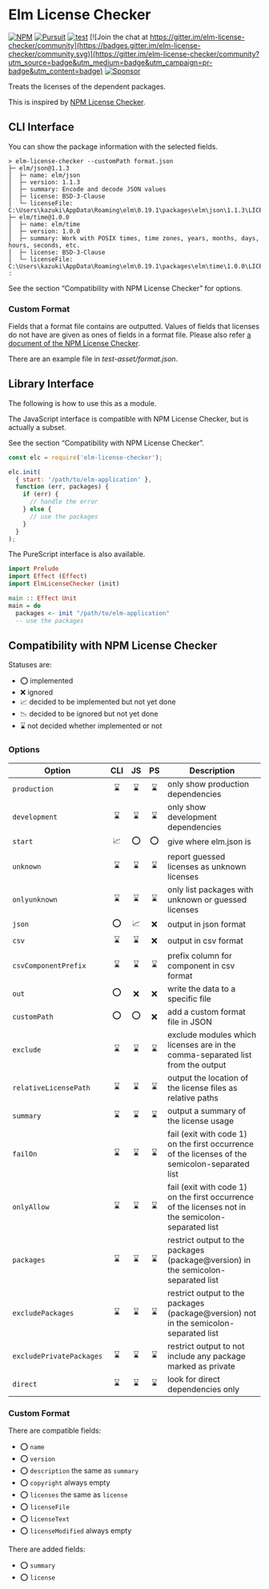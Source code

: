 # Elm License Checker

[![NPM][npm-badge]][npm] [![Pursuit][pursuit-badge]][pursuit] [![test](https://github.com/kakkun61/elm-license-checker/workflows/test/badge.svg)](https://github.com/kakkun61/elm-license-checker/actions?query=workflow%3Atest) [![Join the chat at https://gitter.im/elm-license-checker/community](https://badges.gitter.im/elm-license-checker/community.svg)](https://gitter.im/elm-license-checker/community?utm_source=badge&utm_medium=badge&utm_campaign=pr-badge&utm_content=badge) [![Sponsor](https://img.shields.io/badge/Sponsor-%E2%9D%A4-red?logo=GitHub)](https://github.com/sponsors/kakkun61)

[npm]: https://www.npmjs.com/package/elm-license-checker
[npm-badge]: https://img.shields.io/npm/v/elm-license-checker
[pursuit]: https://pursuit.purescript.org/packages/purescript-elm-license-checker/
[pursuit-badge]: https://img.shields.io/badge/pursuit-v2.4.0-%231d222d

Treats the licenses of the dependent packages.

This is inspired by [NPM License Checker](https://github.com/davglass/license-checker).

## CLI Interface

You can show the package information with the selected fields.

```
> elm-license-checker --customPath format.json
├─ elm/json@1.1.3
│  ├─ name: elm/json
│  ├─ version: 1.1.3
│  ├─ summary: Encode and decode JSON values
│  ├─ license: BSD-3-Clause
│  └─ licenseFile: C:\Users\kazuki\AppData\Roaming\elm\0.19.1\packages\elm\json\1.1.3\LICENSE
├─ elm/time@1.0.0
│  ├─ name: elm/time
│  ├─ version: 1.0.0
│  ├─ summary: Work with POSIX times, time zones, years, months, days, hours, seconds, etc.
│  ├─ license: BSD-3-Clause
│  └─ licenseFile: C:\Users\kazuki\AppData\Roaming\elm\0.19.1\packages\elm\time\1.0.0\LICENSE
:
```

See the section “Compatibility with NPM License Checker” for options.

### Custom Format

Fields that a format file contains are outputted. Values of fields that licenses do not have are given as ones of fields in a format file. Please also refer [a document of the NPM License Checker](https://github.com/davglass/license-checker#custom-format).

There are an example file in _test-asset/format.json_.

## Library Interface

The following is how to use this as a module.

The JavaScript interface is compatible with NPM License Checker, but is actually a subset.

See the section “Compatibility with NPM License Checker”.

```javascript
const elc = require('elm-license-checker');

elc.init(
  { start: '/path/to/elm-application' },
  function (err, packages) {
    if (err) {
      // handle the error
    } else {
      // use the packages
    }
  }
);
```

The PureScript interface is also available.

```purescript
import Prelude
import Effect (Effect)
import ElmLicenseChecker (init)

main :: Effect Unit
main = do
  packages <- init "/path/to/elm-application"
  -- use the packages
```

## Compatibility with NPM License Checker

Statuses are:

- ⭕ implemented
- ❌ ignored
- 📈 decided to be implemented but not yet done
- 📉 decided to be ignored but not yet done
- ⌛ not decided whether implemented or not

### Options

| Option                   | CLI | JS | PS | Description                                                                                         | 
|--------------------------|:---:|:--:|:--:|-----------------------------------------------------------------------------------------------------| 
| `production`             | ⌛   | ⌛  | ⌛  | only show production dependencies                                                                   | 
| `development`            | ⌛   | ⌛  | ⌛  | only show development dependencies                                                                  | 
| `start`                  | 📈  | ⭕  | ⭕  | give where elm.json is                                                                              | 
| `unknown`                | ⌛   | ⌛  | ⌛  | report guessed licenses as unknown licenses                                                         | 
| `onlyunknown`            | ⌛   | ⌛  | ⌛  | only list packages with unknown or guessed licenses                                                 | 
| `json`                   | ⭕   | 📈  | ❌  | output in json format                                                                               | 
| `csv`                    | ⌛   | ⌛  | ❌  | output in csv format                                                                                | 
| `csvComponentPrefix`     | ⌛   | ⌛  | ⌛  | prefix column for component in csv format                                                           | 
| `out`                    | ⭕   | ❌  | ❌  | write the data to a specific file                                                                   | 
| `customPath`             | ⭕   | ⭕  | ❌  | add a custom format file in JSON                                                                    | 
| `exclude`                | ⌛   | ⌛  | ⌛  | exclude modules which licenses are in the comma-separated list from the output                      | 
| `relativeLicensePath`    | ⌛   | ⌛  | ⌛  | output the location of the license files as relative paths                                          | 
| `summary`                | ⌛   | ⌛  | ⌛  | output a summary of the license usage                                                               | 
| `failOn`                 | ⌛   | ⌛  | ⌛  | fail (exit with code 1) on the first occurrence of the licenses of the semicolon-separated list     | 
| `onlyAllow`              | ⌛   | ⌛  | ⌛  | fail (exit with code 1) on the first occurrence of the licenses not in the semicolon-separated list | 
| `packages`               | ⌛   | ⌛  | ⌛  | restrict output to the packages (package@version) in the semicolon-separated list                   | 
| `excludePackages`        | ⌛   | ⌛  | ⌛  | restrict output to the packages (package@version) not in the semicolon-separated list               | 
| `excludePrivatePackages` | ⌛   | ⌛  | ⌛  | restrict output to not include any package marked as private                                        | 
| `direct`                 | ⌛   | ⌛  | ⌛  | look for direct dependencies only                                                                   | 


### Custom Format

There are compatible fields:

- ⭕ `name`
- ⭕ `version`
- ⭕ `description` the same as `summary`
- ⭕ `copyright` always empty
- ⭕ `licenses` the same as `license`
- ⭕ `licenseFile`
- ⭕ `licenseText`
- ⭕ `licenseModified` always empty

There are added fields:

- ⭕ `summary`
- ⭕ `license`
